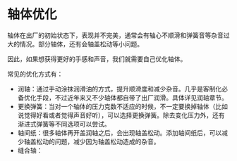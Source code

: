 # 轴体优化

轴体在出厂的初始状态下，表现并不完美，通常会有轴心不顺滑和弹簧音等杂音过大的情况。部分轴体，还有会轴盖松动等小问题。

因此，如果想获得更好的手感和声音，我们就需要自己优化轴体。

常见的优化方式有：

* 润轴：通过手动涂抹润滑油的方式，提升顺滑度和减少杂音。几乎是客制化必备优化手段，不过近年来又不少轴体都自带了出厂润滑。具体详见润轴章节。
* 更换弹簧：当对一个轴体的压力克数不适应的时候，不一定要换掉轴体（比如说觉得好看或者觉得声音好听），可以选择更换弹簧。除去变化压力外，还有渐进式弹簧等不同选项可以尝试。
* 轴间纸：很多轴体再开盖润轴之后，会出现轴盖松动。添加轴间纸后，可以减少轴盖松动的问题，减少因为轴盖松动造成的杂音。
* 缝合轴：

